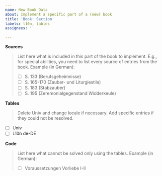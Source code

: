 ```yaml
---
name: New Book Data
about: Implement a specific part of a (new) book
title: 'Book: Section'
labels: l10n, tables
assignees: ''

---
```


**Sources**
> List here what is included in this part of the book to implement. E.g., for special abilities, you need to list every source of entries from the book. Example (in German):
> - [ ] S. 133 (Berufsgeheimnisse)
> - [ ] S. 165-170 (Zauber- und Liturgiestile)
> - [ ] S. 183 (Stabzauber)
> - [ ] S. 195 (Zeremonialgegenstand Widderkeule)

**Tables**
> Delete Univ and change locale if necessary. Add specific entries if they could not be resolved.
- [ ] Univ
- [ ] L10n de-DE

**Code**
> List here what cannot be solved only using the tables. Example (in German):
> - [ ] Voraussetzungen Vorliebe I-II
